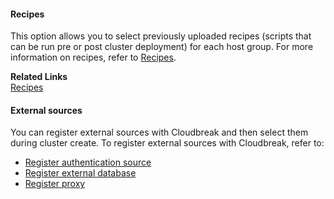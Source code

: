 
#### Recipes

This option allows you to select previously uploaded recipes (scripts that can be run pre or post cluster deployment) for each host group. For more information on recipes, refer to [Recipes](recipes.md). 

**Related Links**      
[Recipes](recipes.md) 

#### External sources 

You can register external sources with Cloudbreak and then select them during cluster create. To register external sources with Cloudbreak, refer to:

* [Register authentication source](external-ldap.md)    
* [Register external database](external-db.md)  
* [Register proxy](external-proxy.md)  

